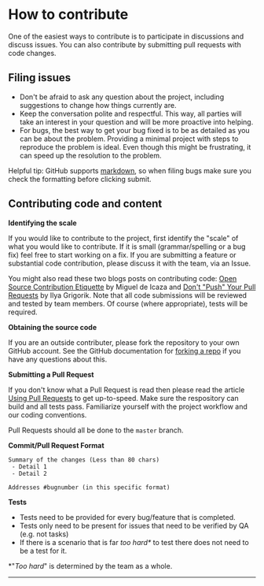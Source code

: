 # How to contribute

One of the easiest ways to contribute is to participate in discussions and discuss issues. You can also contribute by submitting pull requests with code changes.

## Filing issues
- Don't be afraid to ask any question about the project, including suggestions to change how things currently are. 
- Keep the conversation polite and respectful. This way, all parties will take an interest in your question and will be more proactive into helping.
- For bugs, the best way to get your bug fixed is to be as detailed as you can be about the problem. Providing a minimal project with steps to reproduce the problem is ideal. Even though this might be frustrating, it can speed up the resolution to the problem.

Helpful tip: GitHub supports [markdown](https://help.github.com/articles/github-flavored-markdown/), so when filing bugs make sure you check the formatting before clicking submit.

## Contributing code and content

**Identifying the scale**

If you would like to contribute to the project, first identify the "scale" of what you would like to contribute. If it is small (grammar/spelling or a bug fix) feel free to start working on a fix. If you are submitting a feature or substantial code contribution, please discuss it with the team, via an Issue. 

You might also read these two blogs posts on contributing code: [Open Source Contribution Etiquette](http://tirania.org/blog/archive/2010/Dec-31.html) by Miguel de Icaza and [Don't "Push" Your Pull Requests](https://www.igvita.com/2011/12/19/dont-push-your-pull-requests/) by Ilya Grigorik. Note that all code submissions will be reviewed and tested by team members. Of course (where appropriate), tests will be required.

**Obtaining the source code**

If you are an outside contributer, please fork the repository to your own GitHub account. See the GitHub documentation for [forking a repo](https://help.github.com/articles/fork-a-repo/) if you have any questions about this. 

**Submitting a Pull Request**

If you don't know what a Pull Request is read then please read the article [Using Pull Requests](https://help.github.com/articles/using-pull-requests) to get up-to-speed. Make sure the respository can build and all tests pass. Familiarize yourself with the project workflow and our coding conventions. 

Pull Requests should all be done to the `master` branch.

**Commit/Pull Request Format**

```
Summary of the changes (Less than 80 chars)
 - Detail 1
 - Detail 2

Addresses #bugnumber (in this specific format)
```

**Tests**

-  Tests need to be provided for every bug/feature that is completed.
-  Tests only need to be present for issues that need to be verified by QA (e.g. not tasks)
-  If there is a scenario that is far _too hard*_ to test there does not need to be a test for it.


*"_Too hard_" is determined by the team as a whole.

---
